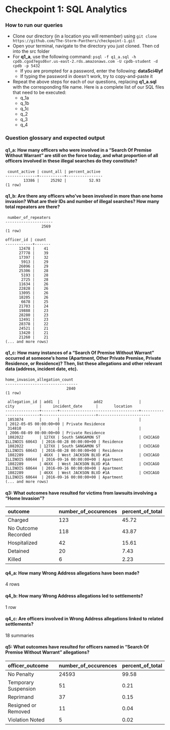 # Checkpoint 1: SQL Analytics

### How to run our queries

* Clone our directory (in a location you will remember) using `git clone https://github.com/The-Storm-Panthers/checkpoint-1.git`
* Open your terminal, navigate to the directory you just cloned. Then cd into the src folder
* For **q1_a**, use the following command: `psql -f q1_a.sql -h cpdb.cgod7egsd6vr.us-east-2.rds.amazonaws.com -U cpdb-student -d cpdb -p 5432`
    - If you are prompted for a password, enter the following: **dataSci4lyf**
    - If typing the password in doesn't work, try to copy-and-paste it
* Repeat the above steps for each of our questions, replacing **q1_a.sql** with the corresponding file name. Here is a complete list of our SQL files that need to be executed:
    - q_1a
    - q_1b
    - q_1c
    - q_2
    - q_3
    - q_4

### Question glossary and expected output

#### q1_a: How many officers who were involved in a “Search Of Premise Without Warrant” are still on the force today, and what proportion of all officers involved in these illegal searches do they constitute?
```
 count_active | count_all | percent_active 
--------------+-----------+----------------
        13386 |     25292 |          52.93
(1 row)
```

#### q1_b: Are there any officers who’ve been involved in more than one home invasion? What are their IDs and number of illegal searches? How many total repeaters are there?
```
 number_of_repeaters 
---------------------
                2569
(1 row)

officer_id | count 
------------+-------
      12478 |    41
      27778 |    39
      17397 |    32
       5913 |    29
      26096 |    29
      25306 |    28
       5193 |    28
       2725 |    28
      11634 |    26
      22828 |    26
      13095 |    26
      18205 |    26
       6678 |    25
      21703 |    24
      19888 |    23
      28280 |    23
      12491 |    23
      28378 |    22
      24521 |    21
      13420 |    21
      21260 |    21
(... and more rows)
```

#### q1_c: How many instances of a “Search Of Premise Without Warrant” occurred at someone’s home (Apartment, Other Private Premise, Private Residence, or Residence)? Then, list these allegations and other relevant data (address, incident date, etc).
```
home_invasion_allegation_count 
--------------------------------
                           2840
(1 row)

 allegation_id | add1  |               add2                |          city           |     incident_date      |       location        
---------------+-------+-----------------------------------+-------------------------+------------------------+-----------------------
 1053874       |       |                                   |                         | 2012-05-05 00:00:00+00 | Private Residence
 314810        |       |                                   |                         | 2006-08-09 00:00:00+00 | Private Residence
 1082022       | 127XX | South SANGAMON ST                 | CHICAGO ILLINOIS 60643  | 2016-08-28 00:00:00+00 | Residence
 1082022       | 127XX | South SANGAMON ST                 | CHICAGO ILLINOIS 60643  | 2016-08-28 00:00:00+00 | Residence
 1082289       | 46XX  | West JACKSON BLVD #1A             | CHICAGO ILLINOIS 60644  | 2016-09-16 00:00:00+00 | Apartment
 1082289       | 46XX  | West JACKSON BLVD #1A             | CHICAGO ILLINOIS 60644  | 2016-09-16 00:00:00+00 | Apartment
 1082289       | 46XX  | West JACKSON BLVD #1A             | CHICAGO ILLINOIS 60644  | 2016-09-16 00:00:00+00 | Apartment
(... and more rows)
```

#### q3: What outcomes have resulted for victims from lawsuits involving a “Home Invasion”?
| outcome | number\_of\_occurences | percent\_of\_total |
| :--- | :--- | :--- |
| Charged | 123 | 45.72 |
| No Outcome Recorded | 118 | 43.87 |
| Hospitalized | 42 | 15.61 |
| Detained | 20 | 7.43 |
| Killed | 6 | 2.23 |


#### **q4_a**: How many Wrong Address allegations have been made?
4 rows
#### **q4_b**: How many Wrong Address allegations led to settlements?
1 row
#### **q4_c**: Are officers involved in Wrong Address allegations linked to related settlements?
18 summaries


#### q5: What outcomes have resulted for officers named in “Search Of Premise Without Warrant” allegations?
| officer\_outcome | number\_of\_occurences | percent\_of\_total |
| :--- | :--- | :--- |
| No Penalty | 24593 | 99.58 |
| Temporary Suspension | 51 | 0.21 |
| Reprimand | 37 | 0.15 |
| Resigned or Removed | 11 | 0.04 |
| Violation Noted | 5 | 0.02 |
